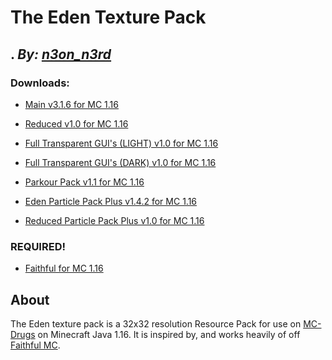 # **The Eden Texture Pack**

## .                     _By: [n3on_n3rd](https://n3on.ca)_

### **Downloads:**

- [Main v3.1.6 for MC 1.16](https://n3on.ca)

- [Reduced v1.0 for MC 1.16](https://n3on.ca)

- [Full Transparent GUI's (LIGHT) v1.0 for MC 1.16](https://n3on.ca)
- [Full Transparent GUI's (DARK) v1.0 for MC 1.16](https://n3on.ca)

- [Parkour Pack v1.1 for MC 1.16](https://n3on.ca)

- [Eden Particle Pack Plus v1.4.2 for MC 1.16](https://n3on.ca)
- [Reduced Particle Pack Plus v1.0 for MC 1.16](https://n3on.ca)

### **REQUIRED!**

- [Faithful for MC 1.16](https://n3on.ca)

## About

The Eden texture pack is a 32x32 resolution Resource Pack
for use on [MC-Drugs](https://mc-drugs.com) on Minecraft Java 1.16.
It is inspired by, and works heavily of off [Faithful MC](https://mc-drugs.com).
